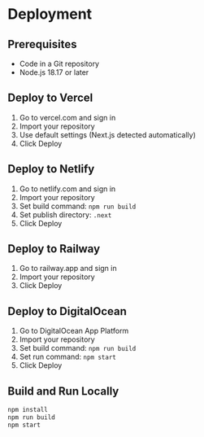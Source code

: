 # Deployment

## Prerequisites
- Code in a Git repository
- Node.js 18.17 or later

## Deploy to Vercel
1. Go to vercel.com and sign in
2. Import your repository
3. Use default settings (Next.js detected automatically)
4. Click Deploy

## Deploy to Netlify
1. Go to netlify.com and sign in
2. Import your repository
3. Set build command: `npm run build`
4. Set publish directory: `.next`
5. Click Deploy

## Deploy to Railway
1. Go to railway.app and sign in
2. Import your repository
3. Click Deploy

## Deploy to DigitalOcean
1. Go to DigitalOcean App Platform
2. Import your repository
3. Set build command: `npm run build`
4. Set run command: `npm start`
5. Click Deploy

## Build and Run Locally
```bash
npm install
npm run build
npm start
``` 